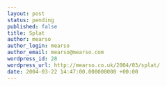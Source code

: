 ```yaml
---
layout: post
status: pending
published: false
title: Splat
author: mearso
author_login: mearso
author_email: mearso@mearso.com
wordpress_id: 28
wordpress_url: http://mearso.co.uk/2004/03/splat/
date: 2004-03-22 14:47:00.000000000 +00:00
---
```


